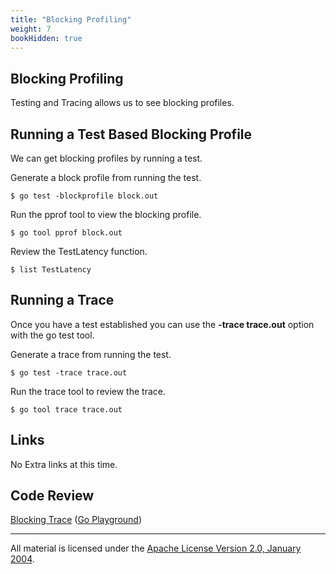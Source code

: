 ```yaml
---
title: "Blocking Profiling"
weight: 7
bookHidden: true
---
```


## Blocking Profiling

Testing and Tracing allows us to see blocking profiles.

## Running a Test Based Blocking Profile

We can get blocking profiles by running a test.

Generate a block profile from running the test.

	$ go test -blockprofile block.out

Run the pprof tool to view the blocking profile.

	$ go tool pprof block.out

Review the TestLatency function.

	$ list TestLatency

## Running a Trace

Once you have a test established you can use the **-trace trace.out** option with the go test tool.

Generate a trace from running the test.

	$ go test -trace trace.out

Run the trace tool to review the trace.

	$ go tool trace trace.out

## Links

No Extra links at this time.

## Code Review

[Blocking Trace](blocking_test.go) ([Go Playground](https://play.golang.org/p/e8J13dIxWe6)) 
___
All material is licensed under the [Apache License Version 2.0, January 2004](http://www.apache.org/licenses/LICENSE-2.0).
